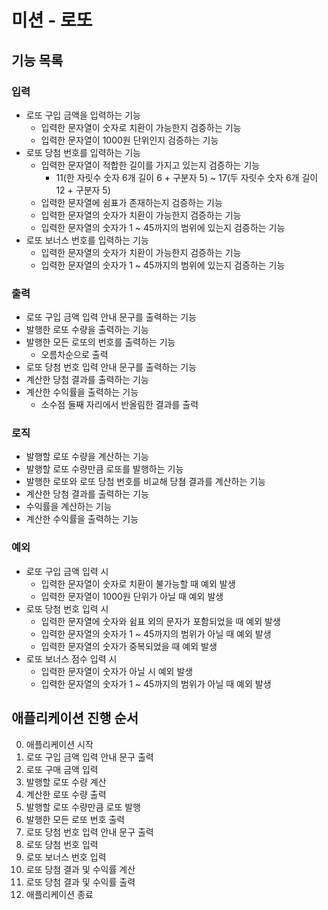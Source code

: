 # 미션 - 로또

## 기능 목록

### 입력

- 로또 구입 금액을 입력하는 기능
  - 입력한 문자열이 숫자로 치환이 가능한지 검증하는 기능
  - 입력한 문자열이 1000원 단위인지 검증하는 기능
- 로또 당첨 번호를 입력하는 기능
  - 입력한 문자열이 적합한 길이를 가지고 있는지 검증하는 기능
    - 11(한 자릿수 숫자 6개 길이 6 + 구분자 5) ~ 17(두 자릿수 숫자 6개 길이 12 + 구분자 5)
  - 입력한 문자열에 쉼표가 존재하는지 검증하는 기능
  - 입력한 문자열의 숫자가 치환이 가능한지 검증하는 기능
  - 입력한 문자열의 숫자가 1 ~ 45까지의 범위에 있는지 검증하는 기능
- 로또 보너스 번호를 입력하는 기능
  - 입력한 문자열의 숫자가 치환이 가능한지 검증하는 기능
  - 입력한 문자열의 숫자가 1 ~ 45까지의 범위에 있는지 검증하는 기능

### 출력

- 로또 구입 금액 입력 안내 문구를 출력하는 기능
- 발행한 로또 수량을 출력하는 기능
- 발행한 모든 로또의 번호를 출력하는 기능
  - 오름차순으로 출력
- 로또 당첨 번호 입력 안내 문구를 출력하는 기능
- 계산한 당첨 결과를 출력하는 기능
- 계산한 수익률을 출력하는 기능
  - 소수점 둘째 자리에서 반올림한 결과를 출력

### 로직

- 발행할 로또 수량을 계산하는 기능
- 발행할 로또 수량만큼 로또를 발행하는 기능
- 발행한 로또와 로또 당첨 번호를 비교해 당쳠 결과를 계산하는 기능
- 계산한 당첨 결과를 출력하는 기능
- 수익률을 계산하는 기능
- 계산한 수익률을 출력하는 기능

### 예외

- 로또 구입 금액 입력 시
  - 입력한 문자열이 숫자로 치환이 불가능할 때 예외 발생
  - 입력한 문자열이 1000원 단위가 아닐 때 예외 발생
- 로또 당첨 번호 입력 시
  - 입력한 문자열에 숫자와 쉼표 외의 문자가 포함되었을 때 예외 발생
  - 입력한 문자열의 숫자가 1 ~ 45까지의 범위가 아닐 때 예외 발생
  - 입력한 문자열의 숫자가 중복되었을 때 예외 발생
- 로또 보너스 점수 입력 시
  - 입력한 문자열이 숫자가 아닐 시 예외 발생
  - 입력한 문자열의 숫자가 1 ~ 45까지의 범위가 아닐 때 예외 발생

## 애플리케이션 진행 순서

0. 애플리케이션 시작
1. 로또 구입 금액 입력 안내 문구 출력
2. 로또 구매 금액 입력
3. 발행할 로또 수량 계산
4. 계산한 로또 수량 출력
5. 발행할 로또 수량만큼 로또 발행
6. 발행한 모든 로또 번호 출력
7. 로또 당첨 번호 입력 안내 문구 출력
8. 로또 당첨 번호 입력
9. 로또 보너스 번호 입력
10. 로또 당첨 결과 및 수익률 계산
11. 로또 당첨 결과 및 수익률 출력
12. 애플리케이션 종료